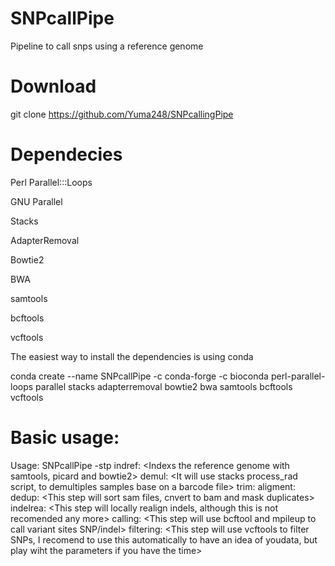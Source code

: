 # SNPcallPipe
Pipeline to call snps using a reference genome

# Download
git clone https://github.com/Yuma248/SNPcallingPipe
  
# Dependecies 

Perl Parallel:::Loops

GNU Parallel

Stacks

AdapterRemoval

Bowtie2

BWA

samtools

bcftools

vcftools


The easiest way to install the dependencies is using conda 

conda create --name SNPcallPipe -c conda-forge -c bioconda perl-parallel-loops parallel stacks adapterremoval bowtie2 bwa samtools bcftools vcftools


# Basic usage:

Usage:
SNPcallPipe
        -stp <You need at least determine what steps you want to run>
                indref: <Indexs the reference genome with samtools, picard and bowtie2>
                demul: <It will use stacks process_rad script, to demultiples samples base on a barcode file>
                trim: <It will use AdapterRemoval to trim and filter reads>
                aligment: <It will use bowtie2 or bwq to align reads to a referecne genome>
                dedup: <This step will sort sam files, cnvert to bam and mask duplicates>
                indelrea: <This step will locally realign indels, although this is not recomended any more>
                calling: <This step will use bcftool and mpileup to call variant sites SNP/indel>
                filtering: <This step will use vcftools to filter SNPs, I recomend to use this automatically to have an idea of youdata, but play wiht the parameters if you have the time>


